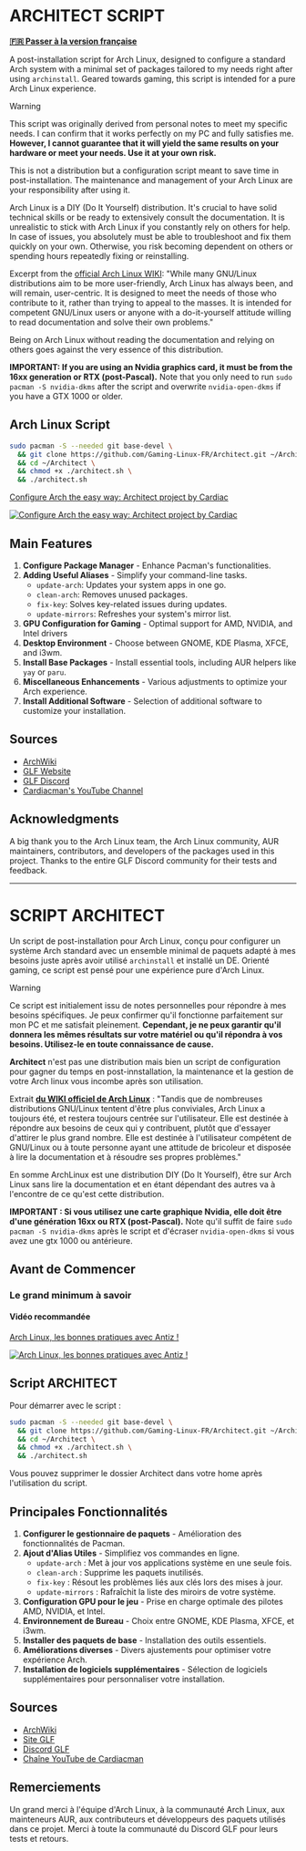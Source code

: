 
# ARCHITECT SCRIPT

**[🇫🇷 Passer à la version française](#script-architect-fr)**

A post-installation script for Arch Linux, designed to configure a standard Arch system with a minimal set of packages tailored to my needs right after using `archinstall`. Geared towards gaming, this script is intended for a pure Arch Linux experience.

> [!WARNING]  
> This script was originally derived from personal notes to meet my specific needs. I can confirm that it works perfectly on my PC and fully satisfies me. **However, I cannot guarantee that it will yield the same results on your hardware or meet your needs. Use it at your own risk.**
>
> This is not a distribution but a configuration script meant to save time in post-installation. The maintenance and management of your Arch Linux are your responsibility after using it.
>
> Arch Linux is a DIY (Do It Yourself) distribution. It's crucial to have solid technical skills or be ready to extensively consult the documentation. It is unrealistic to stick with Arch Linux if you constantly rely on others for help. In case of issues, you absolutely must be able to troubleshoot and fix them quickly on your own. Otherwise, you risk becoming dependent on others or spending hours repeatedly fixing or reinstalling.
>
> Excerpt from the [official Arch Linux WIKI](https://wiki.archlinux.org/title/Arch_Linux): "While many GNU/Linux distributions aim to be more user-friendly, Arch Linux has always been, and will remain, user-centric. It is designed to meet the needs of those who contribute to it, rather than trying to appeal to the masses. It is intended for competent GNU/Linux users or anyone with a do-it-yourself attitude willing to read documentation and solve their own problems."
>
> Being on Arch Linux without reading the documentation and relying on others goes against the very essence of this distribution.
>
> **IMPORTANT: If you are using an Nvidia graphics card, it must be from the 16xx generation or RTX (post-Pascal).** Note that you only need to run `sudo pacman -S nvidia-dkms` after the script and overwrite `nvidia-open-dkms` if you have a GTX 1000 or older.

## Arch Linux Script

```bash
sudo pacman -S --needed git base-devel \
  && git clone https://github.com/Gaming-Linux-FR/Architect.git ~/Architect \
  && cd ~/Architect \
  && chmod +x ./architect.sh \
  && ./architect.sh
```

[ Configure Arch the easy way: Architect project by Cardiac ](https://youtu.be/0MV3MxmO7ns?si=eOMc-e4wdSwv1Fbb)

[![Configure Arch the easy way: Architect project by Cardiac](https://img.youtube.com/vi/0MV3MxmO7ns/0.jpg)](https://youtu.be/0MV3MxmO7ns?si=eOMc-e4wdSwv1Fbb)

## Main Features

1. **Configure Package Manager** - Enhance Pacman's functionalities.
2. **Adding Useful Aliases** - Simplify your command-line tasks.
   - `update-arch`: Updates your system apps in one go.
   - `clean-arch`: Removes unused packages.
   - `fix-key`: Solves key-related issues during updates.
   - `update-mirrors`: Refreshes your system's mirror list.
3. **GPU Configuration for Gaming** - Optimal support for AMD, NVIDIA, and Intel drivers
4. **Desktop Environment** - Choose between GNOME, KDE Plasma, XFCE, and i3wm.
5. **Install Base Packages** - Install essential tools, including AUR helpers like `yay` or `paru`.
6. **Miscellaneous Enhancements** - Various adjustments to optimize your Arch experience.
7. **Install Additional Software** - Selection of additional software to customize your installation.

## Sources

- [ArchWiki](https://wiki.archlinux.org/)
- [GLF Website](https://www.gaminglinux.fr/)
- [GLF Discord](http://discord.gg/EP3Jm8YMvj)
- [Cardiacman's YouTube Channel](https://www.youtube.com/@Cardiacman)

## Acknowledgments

A big thank you to the Arch Linux team, the Arch Linux community, AUR maintainers, contributors, and developers of the packages used in this project. Thanks to the entire GLF Discord community for their tests and feedback.

---

<a name="script-architect-fr"></a>

# SCRIPT ARCHITECT

Un script de post-installation pour Arch Linux, conçu pour configurer un système Arch standard avec un ensemble minimal de paquets adapté à mes besoins juste après avoir utilisé `archinstall` et installé un DE. Orienté gaming, ce script est pensé pour une expérience pure d'Arch Linux.

> [!WARNING]
> Ce script est initialement issu de notes personnelles pour répondre à mes besoins spécifiques. Je peux confirmer qu'il fonctionne parfaitement sur mon PC et me satisfait pleinement. **Cependant, je ne peux garantir qu'il donnera les mêmes résultats sur votre matériel ou qu'il répondra à vos besoins. Utilisez-le en toute connaissance de cause.**
>
> **Architect** n'est pas une distribution mais bien un script de configuration pour gagner du temps en post-innstallation, la maintenance et la gestion de votre Arch linux vous incombe après son utilisation.
>
> Extrait **[du WIKI officiel de Arch Linux](https://wiki.archlinux.org/title/Arch_Linux_(Fran%C3%A7ais))** : "Tandis que de nombreuses distributions GNU/Linux tentent d'être plus conviviales, Arch Linux a toujours été, et restera toujours centrée sur l'utilisateur. Elle est destinée à répondre aux besoins de ceux qui y contribuent, plutôt que d'essayer d'attirer le plus grand nombre. Elle est destinée à l'utilisateur compétent de GNU/Linux ou à toute personne ayant une attitude de bricoleur et disposée à lire la documentation et à résoudre ses propres problèmes."
>
> En somme ArchLinux est une distribution DIY (Do It Yourself), être sur Arch Linux sans lire la documentation et en étant dépendant des autres va à l'encontre de ce qu'est cette distribution.
>
> **IMPORTANT : Si vous utilisez une carte graphique Nvidia, elle doit être d'une génération 16xx ou RTX (post-Pascal).** Note qu'il suffit de faire `sudo pacman -S nvidia-dkms` après le script et d'écraser `nvidia-open-dkms` si vous avez une gtx 1000 ou antérieure.

## Avant de Commencer

### Le grand minimum à savoir

#### Vidéo recommandée

[Arch Linux, les bonnes pratiques avec Antiz !](https://youtu.be/4CiGmS3UM3Y?si=FARbltfaw2oXVBpO)

[![Arch Linux, les bonnes pratiques avec Antiz !](https://img.youtube.com/vi/4CiGmS3UM3Y/0.jpg)](https://youtu.be/4CiGmS3UM3Y?si=FARbltfaw2oXVBpO)

## Script ARCHITECT

Pour démarrer avec le script :

```bash
sudo pacman -S --needed git base-devel \
  && git clone https://github.com/Gaming-Linux-FR/Architect.git ~/Architect \
  && cd ~/Architect \
  && chmod +x ./architect.sh \
  && ./architect.sh
```

Vous pouvez supprimer le dossier Architect dans votre home après l'utilisation du script.

## Principales Fonctionnalités

1. **Configurer le gestionnaire de paquets** - Amélioration des fonctionnalités de Pacman.
2. **Ajout d'Alias Utiles** - Simplifiez vos commandes en ligne.
   - `update-arch` : Met à jour vos applications système en une seule fois.
   - `clean-arch` : Supprime les paquets inutilisés.
   - `fix-key` : Résout les problèmes liés aux clés lors des mises à jour.
   - `update-mirrors` : Rafraîchit la liste des miroirs de votre système.
3. **Configuration GPU pour le jeu** - Prise en charge optimale des pilotes AMD, NVIDIA, et Intel.
4. **Environnement de Bureau** - Choix entre GNOME, KDE Plasma, XFCE, et i3wm.
5. **Installer des paquets de base** - Installation des outils essentiels.
6. **Améliorations diverses** - Divers ajustements pour optimiser votre expérience Arch.
7. **Installation de logiciels supplémentaires** - Sélection de logiciels supplémentaires pour personnaliser votre installation.

## Sources

- [ArchWiki](https://wiki.archlinux.org/)
- [Site GLF](https://www.gaminglinux.fr/)
- [Discord GLF](http://discord.gg/EP3Jm8YMvj)
- [Chaîne YouTube de Cardiacman](https://www.youtube.com/@Cardiacman)

## Remerciements

Un grand merci à l'équipe d'Arch Linux, à la communauté Arch Linux, aux mainteneurs AUR, aux contributeurs et développeurs des paquets utilisés dans ce projet. Merci à toute la communauté du Discord GLF pour leurs tests et retours.
